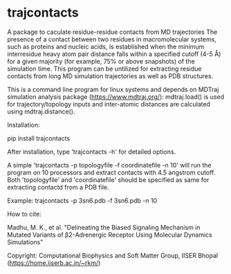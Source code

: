 # trajcontacts
A package to caculate residue-residue contacts from MD trajectories
The presence of a contact between two residues in macromolecular systems, such as proteins and nucleic acids, is established when the minimum interresidue heavy atom pair distance falls within a specified cutoff (4-5 Å) for a given majority (for example, 75% or above snapshots) of the simulation time. This program can be untilized for extracting residue contacts from long MD simulation trajectories as well as PDB structures.

This is a command line program for linux systems and depends on MDTraj simulation analysis package (https://www.mdtraj.org/): mdtraj.load() is used for trajectory/topology inputs and inter-atomic distances are calculated using mdtraj.distance().

Installation:

pip install trajcontacts

After installation, type 'trajcontacts -h' for detailed options.

A simple 'trajcontacts -p topologyfile -f coordinatefile -n 10' will run the program on 10 processors and extract contacts with 4.5 angstrom cutoff. Both 'topologyfile' and 'coordinatefile' should be specified as same for extracting contactd from a PDB file.

Example:  trajcontacts -p 3sn6.pdb -f 3sn6.pdb -n 10


How to cite:

Madhu, M. K., et al. "Delineating the Biased Signaling Mechanism in Mutated Variants of β2-Adrenergic Receptor Using Molecular Dynamics Simulations"


Copyright: Computational Biophysics and Soft Matter Group, IISER Bhopal (https://home.iiserb.ac.in/~rkm/)

